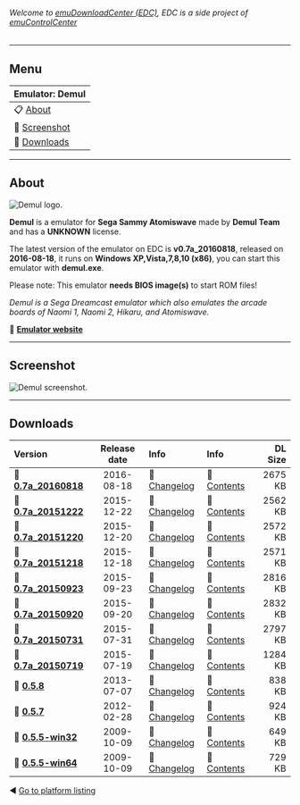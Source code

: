###### Welcome to [emuDownloadCenter (EDC)](https://github.com/PhoenixInteractiveNL/emuDownloadCenter/wiki/), EDC is a side project of [emuControlCenter](https://github.com/PhoenixInteractiveNL/emuControlCenter/wiki/)
***
## Menu
| **Emulator: Demul** |
|:---------|
| :clipboard: [About](#about) |
| :sunrise: [Screenshot](#screenshot) |
| :floppy_disk: [Downloads](#downloads) |
***
## About
![](https://github.com/PhoenixInteractiveNL/emuDownloadCenter/wiki/images_emulator/demul_logo_200.jpg "Demul logo.")

**Demul** is a emulator for **Sega Sammy Atomiswave** made by **Demul Team** and has a **UNKNOWN** license.

The latest version of the emulator on EDC is **v0.7a_20160818**, released on **2016-08-18**, it runs on **Windows XP,Vista,7,8,10 (x86)**, you can start this emulator with **demul.exe**.

Please note: This emulator **needs BIOS image(s)** to start ROM files!

_Demul is a Sega Dreamcast emulator which also emulates the arcade boards of Naomi 1, Naomi 2, Hikaru, and Atomiswave._

:link: [**Emulator website**](http://demul.emulation64.com)
***
## Screenshot
![](https://raw.githubusercontent.com/PhoenixInteractiveNL/emuDownloadCenter/master/hooks/demul/screen.jpg "Demul screenshot.")
***
## Downloads
| Version  | Release date  | Info       | Info       | DL Size    |
|:---------|:-------------:|:-----------|:-----------|-----------:|
| :floppy_disk: [**0.7a_20160818**](https://github.com/PhoenixInteractiveNL/edc-repo0002/raw/master/demul/0.7a_20160818.7z) | 2016-08-18 | :page_facing_up: [Changelog](https://github.com/PhoenixInteractiveNL/edc-repo0002/blob/master/demul/0.7a_20160818_changelog.txt) | :mag_right: [Contents](https://github.com/PhoenixInteractiveNL/edc-repo0002/blob/master/demul/0.7a_20160818_contents.txt) | 2675 KB |
| :floppy_disk: [**0.7a_20151222**](https://github.com/PhoenixInteractiveNL/edc-repo0002/raw/master/demul/0.7a_20151222.7z) | 2015-12-22 | :page_facing_up: [Changelog](https://github.com/PhoenixInteractiveNL/edc-repo0002/blob/master/demul/0.7a_20151222_changelog.txt) | :mag_right: [Contents](https://github.com/PhoenixInteractiveNL/edc-repo0002/blob/master/demul/0.7a_20151222_contents.txt) | 2562 KB |
| :floppy_disk: [**0.7a_20151220**](https://github.com/PhoenixInteractiveNL/edc-repo0002/raw/master/demul/0.7a_20151220.7z) | 2015-12-20 | :page_facing_up: [Changelog](https://github.com/PhoenixInteractiveNL/edc-repo0002/blob/master/demul/0.7a_20151220_changelog.txt) | :mag_right: [Contents](https://github.com/PhoenixInteractiveNL/edc-repo0002/blob/master/demul/0.7a_20151220_contents.txt) | 2572 KB |
| :floppy_disk: [**0.7a_20151218**](https://github.com/PhoenixInteractiveNL/edc-repo0002/raw/master/demul/0.7a_20151218.7z) | 2015-12-18 | :page_facing_up: [Changelog](https://github.com/PhoenixInteractiveNL/edc-repo0002/blob/master/demul/0.7a_20151218_changelog.txt) | :mag_right: [Contents](https://github.com/PhoenixInteractiveNL/edc-repo0002/blob/master/demul/0.7a_20151218_contents.txt) | 2571 KB |
| :floppy_disk: [**0.7a_20150923**](https://github.com/PhoenixInteractiveNL/edc-repo0002/raw/master/demul/0.7a_20150923.7z) | 2015-09-23 | :page_facing_up: [Changelog](https://github.com/PhoenixInteractiveNL/edc-repo0002/blob/master/demul/0.7a_20150923_changelog.txt) | :mag_right: [Contents](https://github.com/PhoenixInteractiveNL/edc-repo0002/blob/master/demul/0.7a_20150923_contents.txt) | 2816 KB |
| :floppy_disk: [**0.7a_20150920**](https://github.com/PhoenixInteractiveNL/edc-repo0002/raw/master/demul/0.7a_20150920.7z) | 2015-09-20 | :page_facing_up: [Changelog](https://github.com/PhoenixInteractiveNL/edc-repo0002/blob/master/demul/0.7a_20150920_changelog.txt) | :mag_right: [Contents](https://github.com/PhoenixInteractiveNL/edc-repo0002/blob/master/demul/0.7a_20150920_contents.txt) | 2832 KB |
| :floppy_disk: [**0.7a_20150731**](https://github.com/PhoenixInteractiveNL/edc-repo0002/raw/master/demul/0.7a_20150731.7z) | 2015-07-31 | :page_facing_up: [Changelog](https://github.com/PhoenixInteractiveNL/edc-repo0002/blob/master/demul/0.7a_20150731_changelog.txt) | :mag_right: [Contents](https://github.com/PhoenixInteractiveNL/edc-repo0002/blob/master/demul/0.7a_20150731_contents.txt) | 2797 KB |
| :floppy_disk: [**0.7a_20150719**](https://github.com/PhoenixInteractiveNL/edc-repo0002/raw/master/demul/0.7a_20150719.7z) | 2015-07-19 | :page_facing_up: [Changelog](https://github.com/PhoenixInteractiveNL/edc-repo0002/blob/master/demul/0.7a_20150719_changelog.txt) | :mag_right: [Contents](https://github.com/PhoenixInteractiveNL/edc-repo0002/blob/master/demul/0.7a_20150719_contents.txt) | 1284 KB |
| :floppy_disk: [**0.5.8**](https://github.com/PhoenixInteractiveNL/edc-repo0002/raw/master/demul/0.5.8.7z) | 2013-07-07 | :page_facing_up: [Changelog](https://github.com/PhoenixInteractiveNL/edc-repo0002/blob/master/demul/0.5.8_changelog.txt) | :mag_right: [Contents](https://github.com/PhoenixInteractiveNL/edc-repo0002/blob/master/demul/0.5.8_contents.txt) | 838 KB |
| :floppy_disk: [**0.5.7**](https://github.com/PhoenixInteractiveNL/edc-repo0002/raw/master/demul/0.5.7.7z) | 2012-02-28 | :page_facing_up: [Changelog](https://github.com/PhoenixInteractiveNL/edc-repo0002/blob/master/demul/0.5.7_changelog.txt) | :mag_right: [Contents](https://github.com/PhoenixInteractiveNL/edc-repo0002/blob/master/demul/0.5.7_contents.txt) | 924 KB |
| :floppy_disk: [**0.5.5-win32**](https://github.com/PhoenixInteractiveNL/edc-repo0002/raw/master/demul/0.5.5-win32.7z) | 2009-10-09 | :page_facing_up: [Changelog](https://github.com/PhoenixInteractiveNL/edc-repo0002/blob/master/demul/0.5.5-win32_changelog.txt) | :mag_right: [Contents](https://github.com/PhoenixInteractiveNL/edc-repo0002/blob/master/demul/0.5.5-win32_contents.txt) | 649 KB |
| :floppy_disk: [**0.5.5-win64**](https://github.com/PhoenixInteractiveNL/edc-repo0002/raw/master/demul/0.5.5-win64.7z) | 2009-10-09 | :page_facing_up: [Changelog](https://github.com/PhoenixInteractiveNL/edc-repo0002/blob/master/demul/0.5.5-win64_changelog.txt) | :mag_right: [Contents](https://github.com/PhoenixInteractiveNL/edc-repo0002/blob/master/demul/0.5.5-win64_contents.txt) | 729 KB |

:arrow_backward: [Go to platform listing](https://github.com/PhoenixInteractiveNL/emuDownloadCenter/wiki/EDC-Platform-List)
